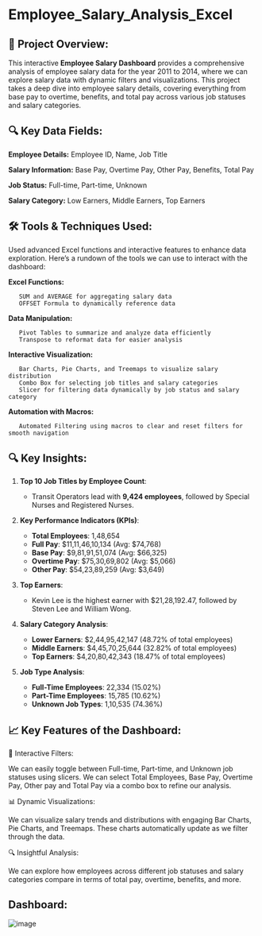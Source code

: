 # Employee_Salary_Analysis_Excel

🎯 Project Overview:
------------------------------
This interactive **Employee Salary Dashboard** provides a comprehensive analysis of employee salary data for the year 2011 to 2014, where we can explore salary data with dynamic filters and visualizations. This project takes a deep dive into employee salary details, covering everything from base pay to overtime, benefits, and total pay across various job statuses and salary categories.

🔍 Key Data Fields:
-----------------------------
**Employee Details:** Employee ID, Name, Job Title

**Salary Information:** Base Pay, Overtime Pay, Other Pay, Benefits, Total Pay

**Job Status:** Full-time, Part-time, Unknown

**Salary Category:** Low Earners, Middle Earners, Top Earners

🛠️ Tools & Techniques Used:
------------------------------
Used advanced Excel functions and interactive features to enhance data exploration. Here’s a rundown of the tools we can use to interact with the dashboard:

**Excel Functions:**

       SUM and AVERAGE for aggregating salary data
       OFFSET Formula to dynamically reference data
       
**Data Manipulation:**

       Pivot Tables to summarize and analyze data efficiently
       Transpose to reformat data for easier analysis
       
**Interactive Visualization:**

       Bar Charts, Pie Charts, and Treemaps to visualize salary distribution
       Combo Box for selecting job titles and salary categories
       Slicer for filtering data dynamically by job status and salary category
       
**Automation with Macros:**

       Automated Filtering using macros to clear and reset filters for smooth navigation

🔍 Key Insights:
------------------------------

1. **Top 10 Job Titles by Employee Count**:
   - Transit Operators lead with **9,424 employees**, followed by Special Nurses and Registered Nurses.

2. **Key Performance Indicators (KPIs)**:
   - **Total Employees**: 1,48,654
   - **Full Pay**: $11,11,46,10,134 (Avg: $74,768)
   - **Base Pay**: $9,81,91,51,074 (Avg: $66,325)
   - **Overtime Pay**: $75,30,69,802 (Avg: $5,066)
   - **Other Pay**: $54,23,89,259 (Avg: $3,649)

3. **Top Earners**:
   - Kevin Lee is the highest earner with $21,28,192.47, followed by Steven Lee and William Wong.

4. **Salary Category Analysis**:
   - **Lower Earners**: $2,44,95,42,147 (48.72% of total employees)
   - **Middle Earners**: $4,45,70,25,644 (32.82% of total employees)
   - **Top Earners**: $4,20,80,42,343 (18.47% of total employees)

5. **Job Type Analysis**:
   - **Full-Time Employees**: 22,334 (15.02%)
   - **Part-Time Employees**: 15,785 (10.62%)
   - **Unknown Job Types**: 1,10,535 (74.36%)

📈 Key Features of the Dashboard:
-------------------------------------

🔄 Interactive Filters:

We can easily toggle between Full-time, Part-time, and Unknown job statuses using slicers. We can select Total Employees, Base Pay, Overtime Pay, Other pay and Total Pay via a combo box to refine our analysis.

📊 Dynamic Visualizations:

We can visualize salary trends and distributions with engaging Bar Charts, Pie Charts, and Treemaps. These charts automatically update as we filter through the data.

🔍 Insightful Analysis:

We can explore how employees across different job statuses and salary categories compare in terms of total pay, overtime, benefits, and more.   

Dashboard:
-------------------------
![image](https://github.com/user-attachments/assets/da8da908-1d88-44ac-96e1-510e540dfbf2)


